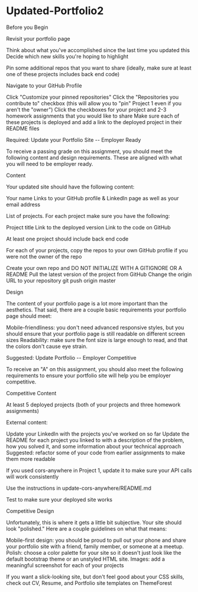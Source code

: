 # Updated-Portfolio2
Before you Begin



Revisit your portfolio page


Think about what you've accomplished since the last time you updated this
Decide which new skills you're hoping to highlight



Pin some additional repos that you want to share (ideally, make sure at least one of these projects includes back end code)


Navigate to your GitHub Profile

Click "Customize your pinned repositories"
Click the "Repositories you contribute to" checkbox (this will allow you to "pin" Project 1 even if you aren't the "owner")
Click the checkboxes for your project and 2-3 homework assignments that you would like to share
Make sure each of these projects is deployed and add a link to the deployed project in their README files





Required: Update your Portfolio Site -- Employer Ready

To receive a passing grade on this assignment, you should meet the following content and design requirements. These are aligned with what you will need to be
employer ready.


Content

Your updated site should have the following content:


Your name
Links to your GitHub profile & LinkedIn page as well as your email address

List of projects. For each project make sure you have the following:


Project title
Link to the deployed version
Link to the code on GitHub


At least one project should include back end code

For each of your projects, copy the repos to your own GitHub profile if you were not the owner of the repo


Create your own repo and DO NOT INITIALIZE WITH A GITIGNORE OR A README
Pull the latest version of the project from GitHub
Change the origin URL to your repository
git push origin master





Design

The content of your portfolio page is a lot more important than the aesthetics. That said, there are a couple basic requirements your portfolio page should meet:


Mobile-friendliness: you don't need advanced responsive styles, but you should ensure that your portfolio page is still readable on different screen sizes
Readability: make sure the font size is large enough to read, and that the colors don't cause eye strain.



Suggested: Update Portfolio -- Employer Competitive

To receive an "A" on this assignment, you should also meet the following requirements
to ensure your portfolio site will help you be employer competitive.


Competitive Content


At least 5 deployed projects (both of your projects and three homework assignments)

External content:


Update your LinkedIn with the projects you've worked on so far
Update the README for each project you linked to with a description of the problem,
how you solved it, and some information about your technical approach
Suggested: refactor some of your code from earlier assignments to make them more readable



If you used cors-anywhere in Project 1, update it to make sure your API calls will work consistently


Use the instructions in update-cors-anywhere/README.md

Test to make sure your deployed site works





Competitive Design

Unfortunately, this is where it gets a little bit subjective. Your site should look
"polished." Here are a couple guidelines on what that means:


Mobile-first design: you should be proud to pull out your phone and share
your portfolio site with a friend, family member, or someone at a meetup.
Polish: choose a color palette for your site so it doesn't just look like
the default bootstrap theme or an unstyled HTML site.
Images: add a meaningful screenshot for each of your projects


If you want a slick-looking site, but don't feel good about your CSS skills,
check out CV, Resume, and Portfolio site templates on ThemeForest
